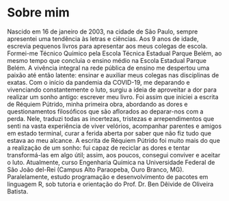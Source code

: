 # Sobre mim
Nascido em 16 de janeiro de 2003, na cidade de São Paulo, sempre apresentei uma tendência às letras e ciências. Aos 9 anos de idade, escrevia pequenos livros para apresentar aos meus colegas de escola. Formei-me Técnico Químico pela Escola Técnica Estadual Parque Belém, ao mesmo tempo que concluia o ensino médio na Escola Estadual Parque Belém. A vivência integral na rede pública de ensino me despertou uma paixão até então latente: ensinar e auxiliar meus colegas nas disciplinas de exatas. 
Com o início da pandemia da COVID-19, me deparando e vivenciando constantemente o luto, surgiu a ideia de aproveitar a dor para realizar um sonho antigo: escrever meu livro. Foi assim que iniciei a escrita de Réquiem Pútrido, minha primeira obra, abordando as dores e questionamentos filosóficos que são aflorados ao deparar-nos com a perda. Nele, traduzi todas as incertezas, tristezas e arrependimentos que senti na vasta experiência de viver velórios, acompanhar parentes e amigos em estado terminal, curar a ferida aberta por saber que não fiz tudo que estava ao meu alcance. 
A escrita de Réquiem Pútrido foi muito mais do que a realização de um sonho: fui capaz de reciclar as dores e tentar transformá-las em algo útil; assim, aos poucos, consegui conviver e aceitar o luto. 
Atualmente, curso Engenharia Química na Universidade Federal de São João del-Rei (Campus Alto Paraopeba, Ouro Branco, MG). Paralelamente, estudo programação e desenvolvimento de pacotes em linguagem R, sob tutoria e orientação do Prof. Dr. Ben Dêivide de Oliveira Batista. 


